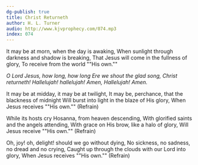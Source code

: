 ```yaml
---
dg-publish: true
title: Christ Returneth
author: H. L. Turner
audio: http://www.kjvprophecy.com/074.mp3
index: 074
---
```


It may be at morn, when the day is awaking,
When sunlight through darkness and shadow is breaking,
That Jesus will come in the fullness of glory,
To receive from the world ""His own.""

*O Lord Jesus, how long, how long
Ere we shout the glad song,
Christ returneth!
Hallelujah! hallelujah!
Amen, Hallelujah! Amen.*

It may be at midday, it may be at twilight,
It may be, perchance, that the blackness of midnight
Will burst into light in the blaze of His glory,
When Jesus receives ""His own."" (Refrain)

While its hosts cry Hosanna, from heaven descending,
With glorified saints and the angels attending,
With grace on His brow, like a halo of glory,
Will Jesus receive ""His own."" (Refrain)

Oh, joy! oh, delight! should we go without dying,
No sickness, no sadness, no dread and no crying,
Caught up through the clouds with our Lord into glory,
When Jesus receives ""His own."" (Refrain)